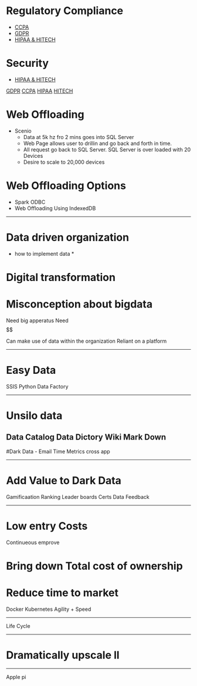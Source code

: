 # Regulatory Compliance
* [CCPA](https://microshak.github.io/MicroNotes/doc.html?path=Regulations/CCPA)
* [GDPR](https://microshak.github.io/MicroNotes/Notes.html?path=Regulations/GDPR)
* [HIPAA & HITECH](https://microshak.github.io/MicroNotes/Notes.html?path=Regulations/HIPPAHITECH)

# Security
* [HIPAA & HITECH](https://microshak.github.io/MicroNotes/Notes.html?path=Security/ScaredStrait)




[GDPR]()
[CCPA]()
[HIPAA]()
[HITECH]()




# Web Offloading
* Scenio
  * Data at 5k hz fro 2 mins goes into SQL Server
  * Web Page allows user to drillin and go back and forth in time.
  * All request go back to SQL Server.  SQL Server is over loaded with 20 Devices
  * Desire to scale to 20,000 devices

# Web Offloading Options
* Spark ODBC
* Web Offloading Using IndexedDB


--------------------
# Data driven organization
* how to implement data
    *

# Digital transformation

# Misconception about bigdata
 Need big apperatus
 Need $$$$$$

 Can make use of data within the organization
 Reliant on a platform

 ----
 # Easy Data
 SSIS
 Python
 Data Factory

 ---
# Unsilo data
Data Catalog
    Data Dictory
        Wiki 
        Mark Down
---
#Dark Data - 
    Email 
    Time Metrics
    cross app

---
# Add Value to Dark Data
Gamificaation
    Ranking
    Leader boards
    Certs
Data Feedback

----

# Low entry Costs
Continueous emprove


# Bring down Total cost of ownership


# Reduce time to market
Docker
Kubernetes 
Agility + Speed

---
Life Cycle

----


# Dramatically upscale ll


----
Apple pi